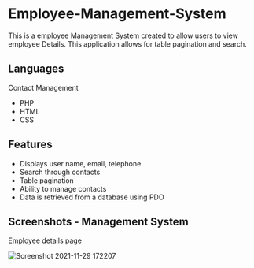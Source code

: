 # Employee-Management-System

This is a employee Management System created to allow users to view employee Details. This application allows for table pagination and search.


## Languages
Contact Management
- PHP
- HTML
- CSS

## Features

- Displays user name, email, telephone
- Search through contacts
- Table pagination
- Ability to manage contacts
- Data is retrieved from a database using PDO


## Screenshots - Management System

Employee details page

![Screenshot 2021-11-29 172207](https://user-images.githubusercontent.com/74415841/143913912-7b77392a-66e1-4e4c-a742-cd5e37ce22e6.png)




